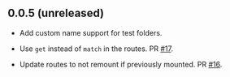 0.0.5 (unreleased)
-----

* Add custom name support for test folders.

* Use `get` instead of `match` in the routes. PR [#17](https://github.com/frodsan/qunit-rails/pull/17).

* Update routes to not remount if previously mounted. PR [#16](https://github.com/frodsan/qunit-rails/pull/16).
